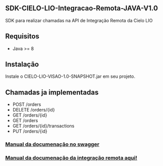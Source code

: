 ## SDK-CIELO-LIO-Integracao-Remota-JAVA-V1.0
SDK para realizar chamadas na API de Integração Remota da Cielo LIO

## Requisitos                                     
- Java >= 8  
## Instalação
Instale o CIELO-LIO-VISAO-1.0-SNAPSHOT.jar em seu projeto.
## Chamadas ja implementadas
- POST /orders                                                                                                         
- DELETE /orders/{id}                                                                                                                     
- GET /orders/{id}                                                                                                                               
- GET /orders
- GET /orders/{id}/transactions
- PUT /orders/{id}

### [Manual da documenação no swagger](https://desenvolvedores.cielo.com.br/api-portal/pt-br/swagger/cielo-lio-order-manager-integrao-remota/1.0.0#/)

### [Manual da documenação da integração remota aqui!](https://developercielo.github.io/manual/cielo-lio#integra%C3%A7%C3%A3o-remota)
